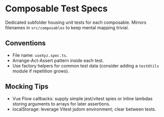 # Composable Test Specs

Dedicated subfolder housing unit tests for each composable. Mirrors filenames in `src/composables` to keep mental mapping trivial.

## Conventions
* File name: `useXyz.spec.ts`.
* Arrange-Act-Assert pattern inside each test.
* Use factory helpers for common test data (consider adding a `testUtils` module if repetition grows).

## Mocking Tips
* Vue Flow callbacks: supply simple jest/vitest spies or inline lambdas storing arguments to arrays for later assertions.
* localStorage: leverage Vitest jsdom environment; clear between tests.
